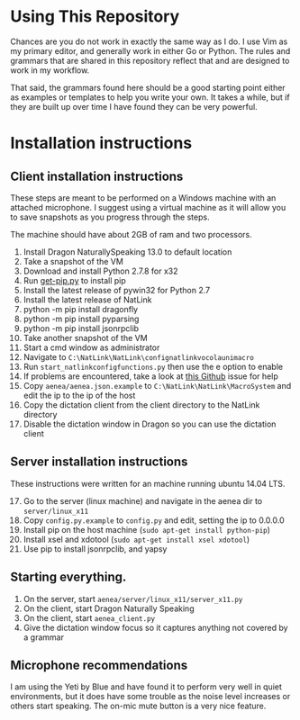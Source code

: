 # Using This Repository

Chances are you do not work in exactly the same way as I do. I use Vim as my
primary editor, and generally work in either Go or Python. The rules and
grammars that are shared in this repository reflect that and are designed to
work in my workflow.

That said, the grammars found here should be a good starting point either as
examples or templates to help you write your own. It takes a while, but if they
are built up over time I have found they can be very powerful.

# Installation instructions

## Client installation instructions

These steps are meant to be performed on a Windows machine with an attached
microphone. I suggest using a virtual machine as it will allow you to save
snapshots as you progress through the steps.

The machine should have about 2GB of ram and two processors.

1. Install Dragon NaturallySpeaking 13.0 to default location
2. Take a snapshot of the VM
3. Download and install Python 2.7.8 for x32
4. Run [get-pip.py](https://bootstrap.pypa.io/get-pip.py) to install pip
5. Install the latest release of pywin32 for Python 2.7
6. Install the latest release of NatLink
7. python -m pip install dragonfly
8. python -m pip install pyparsing
9. python -m pip install jsonrpclib
10. Take another snapshot of the VM
11. Start a cmd window as administrator
12. Navigate to `C:\NatLink\NatLink\confignatlinkvocolaunimacro`
13. Run `start_natlinkconfigfunctions.py` then use the e option to enable
14. If problems are encountered, take a look at [this Github](https://github.com/simianhacker/code-by-voice/issues/2) issue for help
15. Copy `aenea/aenea.json.example` to `C:\NatLink\NatLink\MacroSystem` and edit the ip to the ip of the host
16. Copy the dictation client from the client directory to the NatLink directory
17. Disable the dictation window in Dragon so you can use the dictation client

## Server installation instructions

These instructions were written for an machine running ubuntu 14.04 LTS.

17. Go to the server (linux machine) and navigate in the aenea dir to `server/linux_x11`
18. Copy `config.py.example` to `config.py` and edit, setting the ip to 0.0.0.0
19. Install pip on the host machine (`sudo apt-get install python-pip`)
20. Install xsel and xdotool (`sudo apt-get install xsel xdotool`)
21. Use pip to install jsonrpclib, and yapsy

## Starting everything.

1. On the server, start `aenea/server/linux_x11/server_x11.py`
2. On the client, start Dragon Naturally Speaking
3. On the client, start `aenea_client.py`
4. Give the dictation window focus so it captures anything not covered by a grammar

## Microphone recommendations

I am using the Yeti by Blue and have found it to perform very well in quiet
environments, but it does have some trouble as the noise level increases or
others start speaking. The on-mic mute button is a very nice feature.


